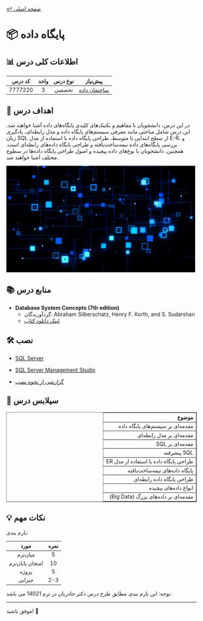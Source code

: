 
[↩️ صفحه اصلی](/README.md)

# 📦 پایگاه داده

## 📊 اطلاعات کلی درس
<div align="center">


| کد درس | واحد | نوع درس | پیش‌نیاز |
|:------:|:----:|:-------:|:--------:|
| 7777220 |  3   | تخصصی   | [ساختمان داده](/نیمسال%203/ساختمان%20داده/README.md) |

</div>


## 🎯 اهداف درس
در این درس، دانشجویان با مفاهیم و تکنیک‌های کلیدی پایگاه‌های داده آشنا خواهند شد. این درس شامل مباحثی مانند معرفی سیستم‌های پایگاه داده و مدل رابطه‌ای، یادگیری زبان SQL از سطح ابتدایی تا متوسط، طراحی پایگاه داده با استفاده از مدل E-R، و بررسی پایگاه‌های داده نیمه‌ساخت‌یافته و طراحی پایگاه داده‌های رابطه‌ای است. همچنین، دانشجویان با نوع‌های داده پیچیده و اصول طراحی پایگاه داده‌ها در سطوح مختلف آشنا خواهند شد.


![gif](تصاویر/giphy.gif)

## 📚 منابع درس
- **Database System Concepts (7th edition)**
  - گردآورندگان: Abraham Silberschatz, Henry F. Korth, and S. Sudarshan
  - [لینک دانلود کتاب](https://dl.ebooksworld.ir/motoman/Database-System-Concepts-7th-Edition-www.EBooksWorld.ir.rar)

## 🛠️ نصب
- [SQL Server](https://www.microsoft.com/en-us/sql-server/sql-server-downloads)
- [SQL Server Management Studio](https://learn.microsoft.com/en-us/sql/ssms/download-sql-server-management-studio-ssms?view=sql-server-ver16#download-ssms)

- [گزارشی از نحوه نصب ](https://github.com/CE-SCU/scu-computer-engineering-courses/blob/main/%D9%86%DB%8C%D9%85%D8%B3%D8%A7%D9%84%205/%D9%BE%D8%A7%DB%8C%DA%AF%D8%A7%D9%87%20%D8%AF%D8%A7%D8%AF%D9%87%20%D9%87%D8%A7/%D8%AF%D8%A7%DA%A9%DB%8C%D9%88%D9%85%D9%86%D8%AA%20%D9%87%D8%A7/%D9%86%D8%B5%D8%A8.pdf)


## 📅 سیلابس درس
<div align="center" style="direction: rtl">
    <table border="1" style="text-align: right;">
        <thead>
            <tr>
                <th>موضوع</th>
            </tr>
        </thead>
        <tbody style="text-align: right;">
            <tr>
                <td>مقدمه‌ای بر سیستم‌های پایگاه داده</td>
            </tr>
            <tr>
                <td>مقدمه‌ای بر مدل رابطه‌ای</td>
            </tr>
            <tr>
                <td>مقدمه‌ای بر SQL</td>
            </tr>
            <tr>
                <td>SQL پیشرفته</td>
            </tr>
            <tr>
                <td>طراحی پایگاه داده با استفاده از مدل ER</td>
            </tr>
            <tr>
                <td>پایگاه داده‌های نیمه‌ساخت‌یافته</td>
            </tr>
            <tr>
                <td>طراحی پایگاه داده رابطه‌ای</td>
            </tr>
            <tr>
                <td>انواع داده‌های پیچیده</td>
            </tr>
            <tr>
                <td>مقدمه‌ای بر داده‌های بزرگ (Big Data)</td>
            </tr>
        </tbody>
    </table>
</div>



<!-- ## 🔗 منابع مفید دیگر
- []() -  -->


## 💡 نکات مهم
بارم بندی:
<div align="center">

| مورد | نمره |
|:----:|:----:|
| میان‌ترم | 5 |
| امتحان پایان‌ترم | 10 |
| پروژه‌ | 5 |
| جبرانی | 2-3 |

</div>


توجه: این بارم بندی مطابق طرح درس دکتر جادریان در ترم 14021 می باشد.

---

موفق باشید! 🚀
